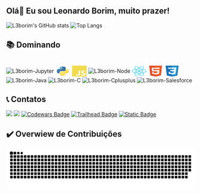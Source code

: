 ## Olá👋 Eu sou Leonardo Borim, muito prazer! 

![L3borim's GitHub stats](https://github-readme-stats.vercel.app/api?username=l3borim&show_icons=true&theme=highcontrast)
![Top Langs](https://github-readme-stats.vercel.app/api/top-langs/?username=l3borim&layout=compact&theme=highcontrast&langs_count=9)

## 📚 Dominando

<div style="display: inline_block"><br>
  <img align="center" alt="L3borim-Jupyter" height="30" width="40" src="https://cdn.jsdelivr.net/gh/devicons/devicon@latest/icons/jupyter/jupyter-original.svg" />
  <img align="center" alt="L3borim-Python" height="30" width="40" src="https://raw.githubusercontent.com/devicons/devicon/master/icons/python/python-original.svg">
  <img align="center" alt="L3borim-Js" height="30" width="40" src="https://raw.githubusercontent.com/devicons/devicon/master/icons/javascript/javascript-plain.svg">
  <img align="center" alt="L3borim-Node" height="30" width="40" src="https://cdn.jsdelivr.net/gh/devicons/devicon@latest/icons/nodejs/nodejs-plain-wordmark.svg" />
  <img align="center" alt="L3borim-React" height="30" width="40" src="https://raw.githubusercontent.com/devicons/devicon/master/icons/react/react-original.svg">
  <img align="center" alt="L3borim-HTML" height="30" width="40" src="https://raw.githubusercontent.com/devicons/devicon/master/icons/html5/html5-original.svg">
  <img align="center" alt="L3borim-CSS" height="30" width="40" src="https://raw.githubusercontent.com/devicons/devicon/master/icons/css3/css3-original.svg">
  <img align="center" alt="L3borim-Java" height="30" width="40" src="https://cdn.jsdelivr.net/gh/devicons/devicon@latest/icons/java/java-original.svg" />
  <img align="center" alt="L3borim-C" height="30" width="40" src="https://cdn.jsdelivr.net/gh/devicons/devicon@latest/icons/c/c-original.svg" />
  <img align="center" alt="L3borim-Cplusplus" height="30" width="40" src="https://cdn.jsdelivr.net/gh/devicons/devicon@latest/icons/cplusplus/cplusplus-original.svg" />
  <img align="center" alt="L3borim-Salesforce" height="30" width="40" src="https://cdn.jsdelivr.net/gh/devicons/devicon@latest/icons/salesforce/salesforce-original.svg" />         
</div>

## 📞 Contatos

<div>
  <a href = "mailto:leoborim002@gmail.com"><img src="https://img.shields.io/badge/-Gmail-%23333?style=for-the-badge&logo=gmail&logoColor=red" target="_blank"></a>
  <a href="https://www.linkedin.com/in/leonardoborim" target="_blank"><img src="https://img.shields.io/badge/-LinkedIn-%230077B5?style=for-the-badge&logo=linkedin&logoColor=white" target="_blank"></a>
  <a href="https://www.codewars.com/users/L3borim" target="_blank"><img alt="Codewars Badge" src="https://img.shields.io/badge/CodeWars-red?style=for-the-badge&logo=codewars"></a>
  <a href="https://www.salesforce.com/trailblazer/lborim002" target="_blank"><img alt="Trailhead Badge" src="https://img.shields.io/badge/Trailblazer-darkblue?style=for-the-badge&logo=salesforce"></a>
  <a href="https://www.datacamp.com/portfolio/leoborim002" target="_blank"><img alt="Static Badge" src="https://img.shields.io/badge/datacamp-%231AED51?style=for-the-badge&logo=datacamp&logoColor=black"></a>
</div>

## ✔️ Overwiew de Contribuições

<picture>
  <source media="(prefers-color-scheme: dark)" srcset="https://raw.githubusercontent.com/L3borim/L3borim/output/github-contribution-grid-snake-dark.svg">
  <source media="(prefers-color-scheme: light)" srcset="https://raw.githubusercontent.com/L3borim/L3borim/output/github-contribution-grid-snake.svg">
  <img alt="github contribution grid snake animation" src="https://raw.githubusercontent.com/L3borim/L3borim/output/github-contribution-grid-snake.svg">
</picture>
